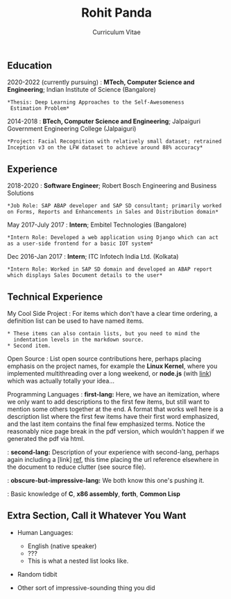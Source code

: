 ﻿---
layout: page
title: Rohit Panda
subtitle: Curriculum Vitae
---

Education
---------

2020-2022 (currently pursuing)
:   **MTech, Computer Science and Engineering**; Indian Institute of Science (Bangalore)

    *Thesis: Deep Learning Approaches to the Self-Awesomeness
     Estimation Problem*

2014-2018
:   **BTech, Computer Science and Engineering**; Jalpaiguri Government Engineering College (Jalpaiguri)

    *Project: Facial Recognition with relatively small dataset; retrained Inception v3 on the LFW dataset to achieve around 88% accuracy*


Experience
----------

2018-2020
:   **Software Engineer**; Robert Bosch Engineering and Business Solutions

    *Job Role: SAP ABAP developer and SAP SD consultant; primarily worked on Forms, Reports and Enhancements in Sales and Distribution domain*

May 2017-July 2017
:   **Intern**; Embitel Technologies (Bangalore)

    *Intern Role: Developed a web application using Django which can act as a user-side frontend for a basic IOT system*

Dec 2016-Jan 2017
:   **Intern**; ITC Infotech India Ltd. (Kolkata)

    *Intern Role: Worked in SAP SD domain and developed an ABAP report which displays Sales Document details to the user*

Technical Experience
--------------------

My Cool Side Project
:   For items which don't have a clear time ordering, a definition
    list can be used to have named items.

    * These items can also contain lists, but you need to mind the
      indentation levels in the markdown source.
    * Second item.

Open Source
:   List open source contributions here, perhaps placing emphasis on
    the project names, for example the **Linux Kernel**, where you
    implemented multithreading over a long weekend, or **node.js**
    (with [link](http://nodejs.org)) which was actually totally
    your idea...

Programming Languages
:   **first-lang:** Here, we have an itemization, where we only want
    to add descriptions to the first few items, but still want to
    mention some others together at the end. A format that works well
    here is a description list where the first few items have their
    first word emphasized, and the last item contains the final few
    emphasized terms. Notice the reasonably nice page break in the pdf
    version, which wouldn't happen if we generated the pdf via html.

:   **second-lang:** Description of your experience with second-lang,
    perhaps again including a [link] [ref], this time placing the url
    reference elsewhere in the document to reduce clutter (see source
    file). 

:   **obscure-but-impressive-lang:** We both know this one's pushing
    it.

:   Basic knowledge of **C**, **x86 assembly**, **forth**, **Common Lisp**

[ref]: https://github.com/githubuser/superlongprojectname

Extra Section, Call it Whatever You Want
----------------------------------------

* Human Languages:

     * English (native speaker)
     * ???
     * This is what a nested list looks like.

* Random tidbit

* Other sort of impressive-sounding thing you did
